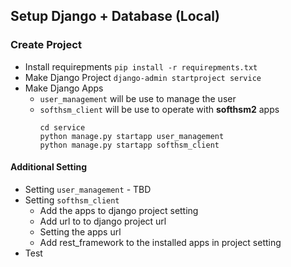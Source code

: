 ## Setup Django + Database (Local)
### Create Project
- Install requirepments
```pip install -r requirepments.txt```
- Make Django Project
```django-admin startproject service```
- Make Django Apps
  - ```user_management``` will be use to manage the user
  - ```softhsm_client``` will be use to operate with **softhsm2** apps
    ```
    cd service
    python manage.py startapp user_management
    python manage.py startapp softhsm_client
    ```

#### Additional Setting
- Setting ```user_management``` - TBD
- Setting ```softhsm_client```
  -  Add the apps to django project setting
  -  Add url to to django project url
  -  Setting the apps url
  -  Add rest_framework to the installed apps in project setting
- Test


## 